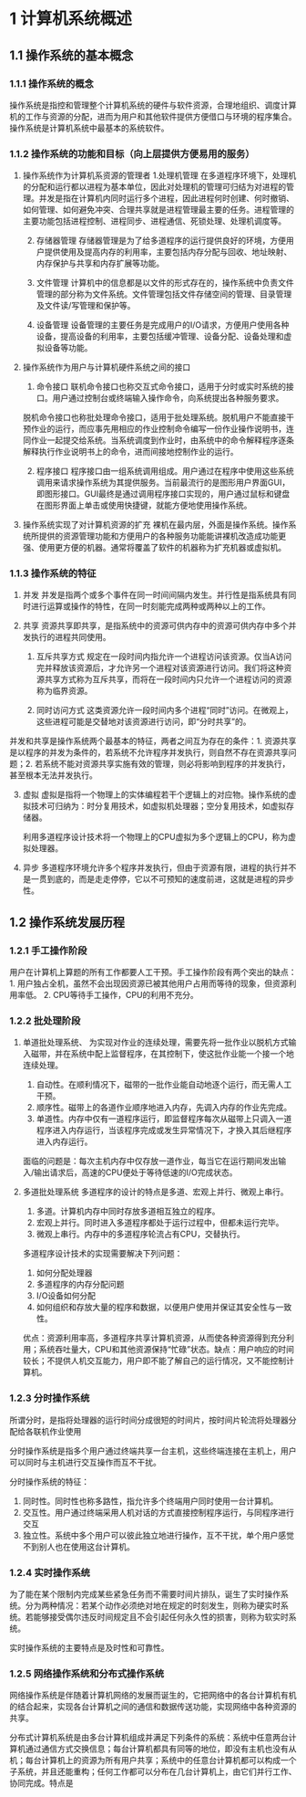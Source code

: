 # 1 计算机系统概述
## 1.1 操作系统的基本概念
###  1.1.1 操作系统的概念
操作系统是指控和管理整个计算机系统的硬件与软件资源，合理地组织、调度计算机的工作与资源的分配，进而为用户和其他软件提供方便借口与环境的程序集合。操作系统是计算机系统中最基本的系统软件。

### 1.1.2 操作系统的功能和目标（向上层提供方便易用的服务）
1. 操作系统作为计算机系资源的管理者
    1.处理机管理
    在多道程序环境下，处理机的分配和运行都以进程为基本单位，因此对处理机的管理可归结为对进程的管理。并发是指在计算机内同时运行多个进程，因此进程何时创建、何时撤销、如何管理、如何避免冲突、合理共享就是进程管理最主要的任务。进程管理的主要功能包括进程控制、进程同步、进程通信、死锁处理、处理机调度等。

    2. 存储器管理
    存储器管理是为了给多道程序的运行提供良好的环境，方便用户提供使用及提高内存的利用率，主要包括内存分配与回收、地址映射、内存保护与共享和内存扩展等功能。

    3. 文件管理
    计算机中的信息都是以文件的形式存在的，操作系统中负责文件管理的部分称为文件系统。文件管理包括文件存储空间的管理、目录管理及文件读/写管理和保护等。

    4. 设备管理
    设备管理的主要任务是完成用户的I/O请求，方便用户使用各种设备，提高设备的利用率，主要包括缓冲管理、设备分配、设备处理和虚拟设备等功能。

2. 操作系统作为用户与计算机硬件系统之间的接口
    1. 命令接口
    联机命令接口也称交互式命令接口，适用于分时或实时系统的接口。用户通过控制台或终端输入操作命令，向系统提出各种服务要求。

    脱机命令接口也称批处理命令接口，适用于批处理系统。脱机用户不能直接干预作业的运行，而应事先用相应的作业控制命令编写一份作业操作说明书，连同作业一起提交给系统。当系统调度到作业时，由系统中的命令解释程序逐条解释执行作业说明书上的命令，进而间接地控制作业的运行。

    2. 程序接口
    程序接口由一组系统调用组成。用户通过在程序中使用这些系统调用来请求操作系统为其提供服务。当前最流行的是图形用户界面GUI，即图形接口。GUI最终是通过调用程序接口实现的，用户通过鼠标和键盘在图形界面上单击或使用快捷键，就能方便地使用操作系统。

3. 操作系统实现了对计算机资源的扩充
    裸机在最内层，外面是操作系统。操作系统所提供的资源管理功能和方便用户的各种服务功能能讲裸机改造成功能更强、使用更方便的机器。通常将覆盖了软件的机器称为扩充机器或虚拟机。

### 1.1.3 操作系统的特征
1. 并发
    并发是指两个或多个事件在同一时间间隔内发生。并行性是指系统具有同时进行运算或操作的特性，在同一时刻能完成两种或两种以上的工作。

2. 共享
    资源共享即共享，是指系统中的资源可供内存中的资源可供内存中多个并发执行的进程共同使用。
    1. 互斥共享方式
        规定在一段时间内指允许一个进程访问该资源。仅当A访问完并释放该资源后，才允许另一个进程对该资源进行访问。我们将这种资源共享方式称为互斥共享，而将在一段时间内只允许一个进程访问的资源称为临界资源。

    2. 同时访问方式
        这类资源允许一段时间内多个进程“同时”访问。在微观上，这些进程可能是交替地对该资源进行访问，即“分时共享”的。

并发和共享是操作系统两个最基本的特征，两者之间互为存在的条件：1. 资源共享是以程序的并发为条件的，若系统不允许程序并发执行，则自然不存在资源共享问题；2. 若系统不能对资源共享实施有效的管理，则必将影响到程序的并发执行，甚至根本无法并发执行。

3. 虚拟
    虚拟是指将一个物理上的实体编程若干个逻辑上的对应物。操作系统的虚拟技术可归纳为：时分复用技术，如虚拟机处理器；空分复用技术，如虚拟存储器。

    利用多道程序设计技术将一个物理上的CPU虚拟为多个逻辑上的CPU，称为虚拟处理器。

4. 异步
    多道程序环境允许多个程序并发执行，但由于资源有限，进程的执行并不是一贯到底的，而是走走停停，它以不可预知的速度前进，这就是进程的异步性。

## 1.2 操作系统发展历程
### 1.2.1 手工操作阶段
用户在计算机上算题的所有工作都要人工干预。手工操作阶段有两个突出的缺点：1. 用户独占全机，虽然不会出现因资源已被其他用户占用而等待的现象，但资源利用率低。 2. CPU等待手工操作，CPU的利用不充分。

### 1.2.2 批处理阶段
1. 单道批处理系统、
    为实现对作业的连续处理，需要先将一批作业以脱机方式输入磁带，并在系统中配上监督程序，在其控制下，使这批作业能一个接一个地连续处理。
    1. 自动性。在顺利情况下，磁带的一批作业能自动地逐个运行，而无需人工干预。
    2. 顺序性。磁带上的各道作业顺序地进入内存，先调入内存的作业先完成。
    3. 单道性。内存中仅有一道程序运行，即监督程序每次从磁带上只调入一道程序进入内存运行，当该程序完成或发生异常情况下，才换入其后继程序进入内存运行。

    面临的问题是：每次主机内存中仅存放一道作业，每当它在运行期间发出输入/输出请求后，高速的CPU便处于等待低速的I/O完成状态。

2. 多道批处理系统
    多道程序的设计的特点是多道、宏观上并行、微观上串行。
    1. 多道。计算机内存中同时存放多道相互独立的程序。
    2. 宏观上并行。同时进入多道程序都处于运行过程中，但都未运行完毕。
    3. 微观上串行。内存中的多道程序轮流占有CPU，交替执行。

    多道程序设计技术的实现需要解决下列问题：
    1. 如何分配处理器
    2. 多道程序的内存分配问题
    3. I/O设备如何分配
    4. 如何组织和存放大量的程序和数据，以便用户使用并保证其安全性与一致性。

    优点：资源利用率高，多道程序共享计算机资源，从而使各种资源得到充分利用；系统吞吐量大，CPU和其他资源保持“忙碌”状态。缺点：用户响应的时间较长；不提供人机交互能力，用户即不能了解自己的运行情况，又不能控制计算机。

### 1.2.3 分时操作系统
所谓分时，是指将处理器的运行时间分成很短的时间片，按时间片轮流将处理器分配给各联机作业使用

分时操作系统是指多个用户通过终端共享一台主机，这些终端连接在主机上，用户可以同时与主机进行交互操作而互不干扰。

分时操作系统的特征：
1. 同时性。同时性也称多路性，指允许多个终端用户同时使用一台计算机。
2. 交互性。用户通过终端采用人机对话的方式直接控制程序运行，与同程序进行交互
3. 独立性。系统中多个用户可以彼此独立地进行操作，互不干扰，单个用户感觉不到别人也在使用这台计算机。

### 1.2.4 实时操作系统
为了能在某个限制内完成某些紧急任务而不需要时间片排队，诞生了实时操作系统。分为两种情况：若某个动作必须绝对地在规定的时刻发生，则称为硬实时系统。若能够接受偶尔违反时间规定且不会引起任何永久性的损害，则称为软实时系统。

实时操作系统的主要特点是及时性和可靠性。

### 1.2.5 网络操作系统和分布式操作系统
网络操作系统是伴随着计算机网络的发展而诞生的，它把网络中的各台计算机有机的结合起来，实现各台计算机之间的通信和数据传送功能，实现网络中各种资源的共享。

分布式计算机系统是由多台计算机组成并满足下列条件的系统：系统中任意两台计算机通过通信方式交换信息；每台计算机都具有同等的地位，即没有主机也没有从机；每台计算机上的资源为所有用户共享；系统中的任意台计算机都可以构成一个子系统，并且还能重构；任何工作都可以分布在几台计算机上，由它们并行工作、协同完成。特点是

